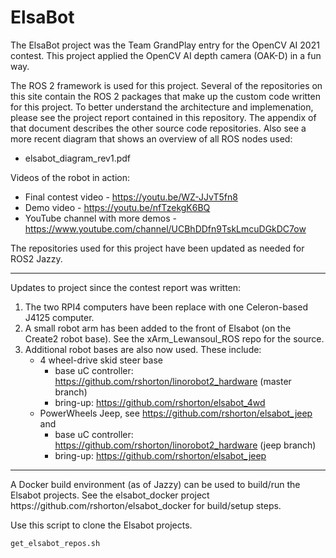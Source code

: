# ElsaBot

The ElsaBot project was the Team GrandPlay entry for the OpenCV AI 2021 contest.  This project applied the OpenCV AI depth camera (OAK-D) in a fun way.

The ROS 2 framework is used for this project.  Several of the repositories on this site contain the ROS 2 packages that make up the custom code written for this project.  To better understand the architecture and implemenation, please see the project report contained in this repository.  The appendix of that document describes the other source code repositories.  Also see a more recent diagram that shows an overview of all ROS nodes used:
* elsabot_diagram_rev1.pdf

Videos of the robot in action:
* Final contest video - https://youtu.be/WZ-JJvT5fn8
* Demo video - https://youtu.be/nfTzekgK6BQ
* YouTube channel with more demos - https://www.youtube.com/channel/UCBhDDfn9TskLmcuDGkDC7ow

The repositories used for this project have been updated as needed for ROS2 Jazzy.

<hr>
Updates to project since the contest report was written:

1. The two RPI4 computers have been replace with one Celeron-based J4125 computer. 
2. A small robot arm has been added to the front of Elsabot (on the Create2 robot base).  See the xArm_Lewansoul_ROS repo for the source.
3. Additional robot bases are also now used.  These include:
   * 4 wheel-drive skid steer base
      * base uC controller: https://github.com/rshorton/linorobot2_hardware  (master branch)
      * bring-up: https://github.com/rshorton/elsabot_4wd
   * PowerWheels Jeep, see https://github.com/rshorton/elsabot_jeep and
      * base uC controller: https://github.com/rshorton/linorobot2_hardware (jeep branch)
      * bring-up: https://github.com/rshorton/elsabot_jeep

 <hr>
 A Docker build environment (as of Jazzy) can be used to build/run the Elsabot projects.  See the elsabot_docker project https://github.com/rshorton/elsabot_docker
 for build/setup steps.

 Use this script to clone the Elsabot projects.

    get_elsabot_repos.sh

   
